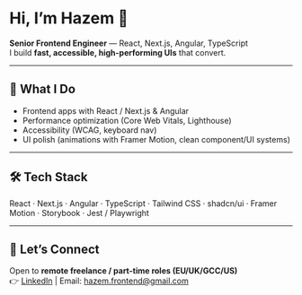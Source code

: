 # Hi, I’m Hazem 👋  
**Senior Frontend Engineer** — React, Next.js, Angular, TypeScript  
I build **fast, accessible, high-performing UIs** that convert.

---

## 🚀 What I Do
- Frontend apps with React / Next.js & Angular  
- Performance optimization (Core Web Vitals, Lighthouse)  
- Accessibility (WCAG, keyboard nav)  
- UI polish (animations with Framer Motion, clean component/UI systems)  

---

## 🛠 Tech Stack
React · Next.js · Angular · TypeScript · Tailwind CSS · shadcn/ui · Framer Motion · Storybook · Jest / Playwright  

---
## 📩 Let’s Connect
Open to **remote freelance / part-time roles (EU/UK/GCC/US)**  
👉 [LinkedIn](https://www.linkedin.com/hazemhishamelshorbagy) | Email: hazem.frontend@gmail.com
